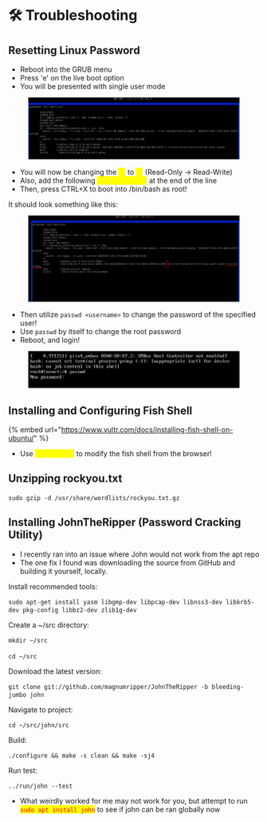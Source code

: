 # 🛠 Troubleshooting

## Resetting Linux Password

* Reboot into the GRUB menu
* Press 'e' on the live boot option
* You will be presented with single user mode

<figure><img src=".gitbook/assets/image (2) (7).png" alt=""><figcaption></figcaption></figure>

* You will now be changing the <mark style="color:yellow;">`ro`</mark> to <mark style="color:yellow;">`rw`</mark> (Read-Only -> Read-Write)
* Also, add the following <mark style="color:yellow;">`init=/bin/bash`</mark> at the end of the line
* Then, press CTRL+X to boot into /bin/bash as root!

It should look something like this:

<figure><img src=".gitbook/assets/image (1) (2) (2) (1).png" alt=""><figcaption></figcaption></figure>

* Then utilize `passwd <username>` to change the password of the specified user!
* Use `passwd` by itself to change the root password
* Reboot, and login!

<figure><img src=".gitbook/assets/image (4) (5).png" alt=""><figcaption></figcaption></figure>

## Installing and Configuring Fish Shell

{% embed url="https://www.vultr.com/docs/installing-fish-shell-on-ubuntu/" %}

* Use <mark style="color:yellow;">`fish_config`</mark> to modify the fish shell from the browser!

## Unzipping rockyou.txt

```
sudo gzip -d /usr/share/wordlists/rockyou.txt.gz
```

## Installing JohnTheRipper (Password Cracking Utility)

* I recently ran into an issue where John would not work from the apt repo
* The one fix I found was downloading the source from GitHub and building it yourself, locally.

Install recommended tools:

```
sudo apt-get install yasm libgmp-dev libpcap-dev libnss3-dev libkrb5-dev pkg-config libbz2-dev zlib1g-dev
```

Create a \~/src directory:

```
mkdir ~/src

cd ~/src
```

Download the latest version:

```
git clone git://github.com/magnumripper/JohnTheRipper -b bleeding-jumbo john
```

Navigate to project:

```
cd ~/src/john/src
```

Build:

```
./configure && make -s clean && make -sj4
```

Run test:

```
../run/john --test
```

* What weirdly worked for me may not work for you, but attempt to run <mark style="color:red;">`sudo apt install john`</mark> to see if john can be ran globally now

